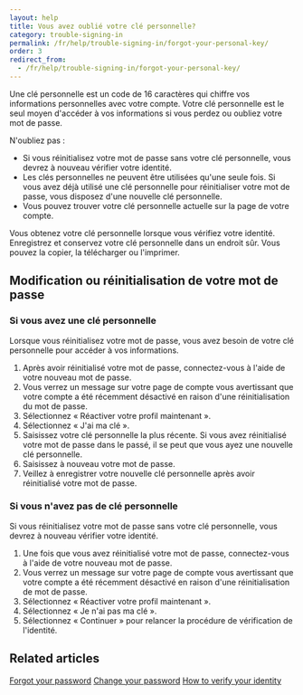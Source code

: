 ```yaml
---
layout: help
title: Vous avez oublié votre clé personnelle?
category: trouble-signing-in
permalink: /fr/help/trouble-signing-in/forgot-your-personal-key/
order: 3 
redirect_from:
  - /fr/help/trouble-signing-in/forgot-your-personal-key/
---
```

Une clé personnelle est un code de 16 caractères qui chiffre vos informations personnelles avec votre compte. Votre clé personnelle est le seul moyen d'accéder à vos informations si vous perdez ou oubliez votre mot de passe.

N'oubliez pas :

- Si vous réinitialisez votre mot de passe sans votre clé personnelle, vous devrez à nouveau vérifier votre identité. 
- Les clés personnelles ne peuvent être utilisées qu'une seule fois. Si vous avez déjà utilisé une clé personnelle pour réinitialiser votre mot de passe, vous disposez d'une nouvelle clé personnelle. 
- Vous pouvez trouver votre clé personnelle actuelle sur la page de votre compte.

Vous obtenez votre clé personnelle lorsque vous vérifiez votre identité. Enregistrez et conservez votre clé personnelle dans un endroit sûr. Vous pouvez la copier, la télécharger ou l'imprimer.


## Modification ou réinitialisation de votre mot de passe

### Si vous avez une clé personnelle

Lorsque vous réinitialisez votre mot de passe, vous avez besoin de votre clé personnelle pour accéder à vos informations.

1. Après avoir réinitialisé votre mot de passe, connectez-vous à l'aide de votre nouveau mot de passe.
2. Vous verrez un message sur votre page de compte vous avertissant que votre compte a été récemment désactivé en raison d'une réinitialisation du mot de passe.
3. Sélectionnez « Réactiver votre profil maintenant ». 
4. Sélectionnez « J'ai ma clé ».
5. Saisissez votre clé personnelle la plus récente. Si vous avez réinitialisé votre mot de passe dans le passé, il se peut que vous ayez une nouvelle clé personnelle.
6. Saisissez à nouveau votre mot de passe.
7. Veillez à enregistrer votre nouvelle clé personnelle après avoir réinitialisé votre mot de passe.

### Si vous n'avez pas de clé personnelle

Si vous réinitialisez votre mot de passe sans votre clé personnelle, vous devrez à nouveau vérifier votre identité.

1. Une fois que vous avez réinitialisé votre mot de passe, connectez-vous à l'aide de votre nouveau mot de passe.
2. Vous verrez un message sur votre page de compte vous avertissant que votre compte a été récemment désactivé en raison d'une réinitialisation de mot de passe.
3. Sélectionnez « Réactiver votre profil maintenant ». 
4. Sélectionnez « Je n'ai pas ma clé ». 
5. Sélectionnez « Continuer » pour relancer la procédure de vérification de l'identité.

## Related articles

[Forgot your password](/fr//help/trouble-signing-in/forgot-your-password/)
[Change your password](/fr/help/manage-your-account/change-your-password/)
[How to verify your identity](/fr/help/verify-your-identity/how-to-verify-your-identity/)

